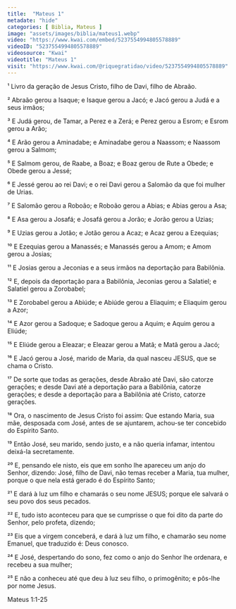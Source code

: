 ```yaml
---
title:  "Mateus 1"
metadate: "hide"
categories: [ Biblia, Mateus ]
image: "assets/images/biblia/mateus1.webp"
video: "https://www.kwai.com/embed/5237554994805578889"
videoID: "5237554994805578889"
videosource: "Kwai"
videotitle: "Mateus 1"
visit: "https://www.kwai.com/@riquegratidao/video/5237554994805578889"
---
```



¹ Livro da geração de Jesus Cristo, filho de Davi, filho de Abraão.

² Abraão gerou a Isaque; e Isaque gerou a Jacó; e Jacó gerou a Judá e a seus irmãos;

³ E Judá gerou, de Tamar, a Perez e a Zerá; e Perez gerou a Esrom; e Esrom gerou a Arão;

⁴ E Arão gerou a Aminadabe; e Aminadabe gerou a Naassom; e Naassom gerou a Salmom;

⁵ E Salmom gerou, de Raabe, a Boaz; e Boaz gerou de Rute a Obede; e Obede gerou a Jessé;

⁶ E Jessé gerou ao rei Davi; e o rei Davi gerou a Salomão da que foi mulher de Urias.

⁷ E Salomão gerou a Roboão; e Roboão gerou a Abias; e Abias gerou a Asa;

⁸ E Asa gerou a Josafá; e Josafá gerou a Jorão; e Jorão gerou a Uzias;

⁹ E Uzias gerou a Jotão; e Jotão gerou a Acaz; e Acaz gerou a Ezequias;

¹⁰ E Ezequias gerou a Manassés; e Manassés gerou a Amom; e Amom gerou a Josias;

¹¹ E Josias gerou a Jeconias e a seus irmãos na deportação para Babilônia.

¹² E, depois da deportação para a Babilônia, Jeconias gerou a Salatiel; e Salatiel gerou a Zorobabel;

¹³ E Zorobabel gerou a Abiúde; e Abiúde gerou a Eliaquim; e Eliaquim gerou a Azor;

¹⁴ E Azor gerou a Sadoque; e Sadoque gerou a Aquim; e Aquim gerou a Eliúde;

¹⁵ E Eliúde gerou a Eleazar; e Eleazar gerou a Matã; e Matã gerou a Jacó;

¹⁶ E Jacó gerou a José, marido de Maria, da qual nasceu JESUS, que se chama o Cristo.

¹⁷ De sorte que todas as gerações, desde Abraão até Davi, são catorze gerações; e desde Davi até a deportação para a Babilônia, catorze gerações; e desde a deportação para a Babilônia até Cristo, catorze gerações.

¹⁸ Ora, o nascimento de Jesus Cristo foi assim: Que estando Maria, sua mãe, desposada com José, antes de se ajuntarem, achou-se ter concebido do Espírito Santo.

¹⁹ Então José, seu marido, sendo justo, e a não queria infamar, intentou deixá-la secretamente.

²⁰ E, pensando ele nisto, eis que em sonho lhe apareceu um anjo do Senhor, dizendo: José, filho de Davi, não temas receber a Maria, tua mulher, porque o que nela está gerado é do Espírito Santo;

²¹ E dará à luz um filho e chamarás o seu nome JESUS; porque ele salvará o seu povo dos seus pecados.

²² E, tudo isto aconteceu para que se cumprisse o que foi dito da parte do Senhor, pelo profeta, dizendo;

²³ Eis que a virgem conceberá, e dará à luz um filho, e chamarão seu nome Emanuel, que traduzido é: Deus conosco.

²⁴ E José, despertando do sono, fez como o anjo do Senhor lhe ordenara, e recebeu a sua mulher;

²⁵ E não a conheceu até que deu à luz seu filho, o primogênito; e pôs-lhe por nome Jesus. 

Mateus 1:1-25